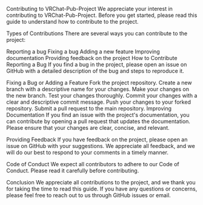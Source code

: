 Contributing to VRChat-Pub-Project
We appreciate your interest in contributing to VRChat-Pub-Project. Before you get started, please read this guide to understand how to contribute to the project.

Types of Contributions
There are several ways you can contribute to the project:

Reporting a bug
Fixing a bug
Adding a new feature
Improving documentation
Providing feedback on the project
How to Contribute
Reporting a Bug
If you find a bug in the project, please open an issue on GitHub with a detailed description of the bug and steps to reproduce it.

Fixing a Bug or Adding a Feature
Fork the project repository.
Create a new branch with a descriptive name for your changes.
Make your changes on the new branch.
Test your changes thoroughly.
Commit your changes with a clear and descriptive commit message.
Push your changes to your forked repository.
Submit a pull request to the main repository.
Improving Documentation
If you find an issue with the project's documentation, you can contribute by opening a pull request that updates the documentation. Please ensure that your changes are clear, concise, and relevant.

Providing Feedback
If you have feedback on the project, please open an issue on GitHub with your suggestions. We appreciate all feedback, and we will do our best to respond to your comments in a timely manner.

Code of Conduct
We expect all contributors to adhere to our Code of Conduct. Please read it carefully before contributing.

Conclusion
We appreciate all contributions to the project, and we thank you for taking the time to read this guide. If you have any questions or concerns, please feel free to reach out to us through GitHub issues or email.
